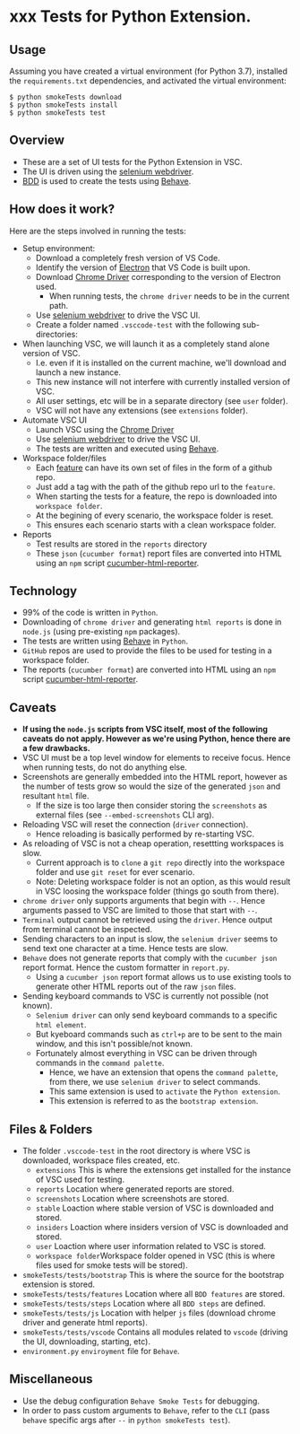 # xxx Tests for Python Extension.
## Usage

Assuming you have created a virtual environment (for Python 3.7),
installed the `requirements.txt` dependencies, and activated the virtual environment:

```shell
$ python smokeTests download
$ python smokeTests install
$ python smokeTests test
```

## Overview
* These are a set of UI tests for the Python Extension in VSC.
* The UI is driven using the [selenium webdriver](https://selenium-python.readthedocs.io/).
* [BDD](https://docs.cucumber.io/bdd/overview/) is used to create the tests using [Behave](https://behave.readthedocs.io/en/latest/).


## How does it work?
Here are the steps involved in running the tests:
* Setup environment:
    * Download a completely fresh version of VS Code.
    * Identify the version of [Electron](https://electronjs.org/) that VS Code is built upon.
    * Download [Chrome Driver](http://chromedriver.chromium.org/) corresponding to the version of Electron used.
        * When running tests, the `chrome driver` needs to be in the current path.
    * Use [selenium webdriver](https://selenium-python.readthedocs.io/) to drive the VSC UI.
    * Create a folder named `.vsccode-test` with the following sub-directories:
* When launching VSC, we will launch it as a completely stand alone version of VSC.
    * I.e. even if it is installed on the current machine, we'll download and launch a new instance.
    * This new instance will not interfere with currently installed version of VSC.
    * All user settings, etc will be in a separate directory (see `user` folder).
    * VSC will not have any extensions (see `extensions` folder).
* Automate VSC UI
    * Launch VSC using the [Chrome Driver](http://chromedriver.chromium.org/)
    * Use [selenium webdriver](https://selenium-python.readthedocs.io/) to drive the VSC UI.
    * The tests are written and executed using [Behave](https://behave.readthedocs.io/en/latest/).
* Workspace folder/files
    * Each [feature](https://docs.cucumber.io/gherkin/reference/#feature) can have its own set of files in the form of a github repo.
    * Just add a tag with the path of the github repo url to the `feature`.
    * When starting the tests for a feature, the repo is downloaded into `workspace folder`.
    * At the begining of every scenario, the workspace folder is reset.
    * This ensures each scenario starts with a clean workspace folder.
* Reports
    * Test results are stored in the `reports` directory
    * These `json` (`cucumber format`) report files are converted into HTML using an `npm` script [cucumber-html-reporter](https://www.npmjs.com/package/cucumber-html-reporter).


## Technology
* 99% of the code is written in `Python`.
* Downloading of `chrome driver` and generating `html reports` is done in `node.js` (using pre-existing `npm` packages).
* The tests are written using [Behave](https://behave.readthedocs.io/en/latest/) in `Python`.
* `GitHub` repos are used to provide the files to be used for testing in a workspace folder.
* The reports (`cucumber format`) are converted into HTML using an `npm` script [cucumber-html-reporter](https://www.npmjs.com/package/cucumber-html-reporter).


## Caveats
* **If using the `node.js` scripts from VSC itself, most of the following caveats do not apply. However as we're using Python, hence there are a few drawbacks.**
* VSC UI must be a top level window for elements to receive focus. Hence when running tests, do not do anything else.
* Screenshots are generally embedded into the HTML report, however as the number of tests grow so would the size of the generated `json` and resultant `html` file.
    * If the size is too large then consider storing the `screenshots` as external files (see `--embed-screenshots` CLI arg).
* Reloading VSC will reset the connection (`driver` connection).
    * Hence reloading is basically performed by re-starting VSC.
* As reloading of VSC is not a cheap operation, resettting workspaces is slow.
    * Current approach is to `clone` a `git repo` directly into the workspace folder and use `git reset` for ever scenario.
    * Note: Deleting workspace folder is not an option, as this would result in VSC loosing the workspace folder (things go south from there).
* `chrome driver` only supports arguments that begin with `--`. Hence arguments passed to VSC are limited to those that start with `--`.
* `Terminal` output cannot be retrieved using the `driver`. Hence output from terminal cannot be inspected.
* Sending characters to an input is slow, the `selenium driver` seems to send text one character at a time. Hence tests are slow.
* `Behave` does not generate reports that comply with the `cucumber json` report format. Hence the custom formatter in `report.py`.
    * Using a `cucumber json` report format allows us to use existing tools to generate other HTML reports out of the raw `json` files.
* Sending keyboard commands to VSC is currently not possible (not known).
    * `Selenium driver` can only send keyboard commands to a specific `html element`.
    * But kyeboard commands such as `ctrl+p` are to be sent to the main window, and this isn't possible/not known.
    * Fortunately almost everything in VSC can be driven through commands in the `command palette`.
        * Hence, we have an extension that opens the `command palette`, from there, we use `selenium driver` to select commands.
        * This same extension is used to `activate` the `Python extension`.
        * This extension is referred to as the `bootstrap extension`.


## Files & Folders

* The folder `.vsccode-test` in the root directory is where VSC is downloaded, workspace files created, etc.
    * `extensions`      This is where the extensions get installed for the instance of VSC used for testing.
    * `reports`         Location where generated reports are stored.
    * `screenshots`     Location where screenshots are stored.
    * `stable`          Loaction where stable version of VSC is downloaded and stored.
    * `insiders`        Loaction where insiders version of VSC is downloaded and stored.
    * `user`            Loaction where user information related to VSC is stored.
    * `workspace folder`Workspace folder opened in VSC (this is where files used for smoke tests will be stored).
* `smokeTests/tests/bootstrap`  This is where the source for the bootstrap extension is stored.
* `smokeTests/tests/features`   Location where all `BDD features` are stored.
* `smokeTests/tests/steps`      Location where all `BDD steps` are defined.
* `smokeTests/tests/js`         Location with helper `js` files (download chrome driver and generate html reports).
* `smokeTests/tests/vscode`     Contains all modules related to `vscode` (driving the UI, downloading, starting, etc).
* `environment.py`              `enviroyment` file for `Behave`.


## Miscellaneous
* Use the debug configuration `Behave Smoke Tests` for debugging.
* In order to pass custom arguments to `Behave`, refer to the `CLI` (pass `behave` specific args after `--` in `python smokeTests test`).


